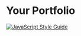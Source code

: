 # Your Portfolio

[![JavaScript Style Guide](https://cdn.rawgit.com/standard/standard/master/badge.svg)](https://github.com/standard/standard)